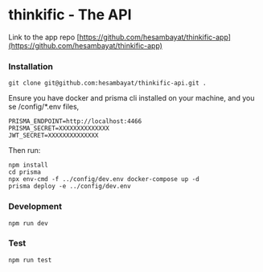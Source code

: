 # thinkific - The API

Link to the app repo [https://github.com/hesambayat/thinkific-app](https://github.com/hesambayat/thinkific-app)

### Installation
```
git clone git@github.com:hesambayat/thinkific-api.git .
```
Ensure you have docker and prisma cli installed on your machine, and you se /config/*.env files,
```
PRISMA_ENDPOINT=http://localhost:4466
PRISMA_SECRET=XXXXXXXXXXXXXX
JWT_SECRET=XXXXXXXXXXXXXX
```
Then run:
```
npm install
cd prisma
npx env-cmd -f ../config/dev.env docker-compose up -d
prisma deploy -e ../config/dev.env
```
### Development
```
npm run dev
```

### Test
```
npm run test
```